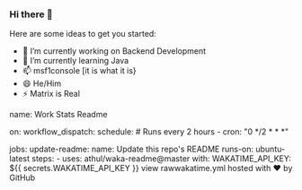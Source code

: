 ### Hi there 👋

<!--
**msf1console/msf1console** is a ✨ _special_ ✨ repository because its `README.md` (this file) appears on your GitHub profile. -->

Here are some ideas to get you started:

- 🔭 I’m currently working on Backend Development
- 🌱 I’m currently learning Java
- 📫 msf1console [it is what it is}
- 😄 He/Him
- ⚡ Matrix is Real


name: Work Stats Readme

on:
  workflow_dispatch:
  schedule:
    # Runs every 2 hours
    - cron: "0 */2 * * *"

jobs:
  update-readme:
    name: Update this repo's README
    runs-on: ubuntu-latest
    steps:
      - uses: athul/waka-readme@master
        with:
          WAKATIME_API_KEY: ${{ secrets.WAKATIME_API_KEY }}
view rawwakatime.yml hosted with ❤ by GitHub
